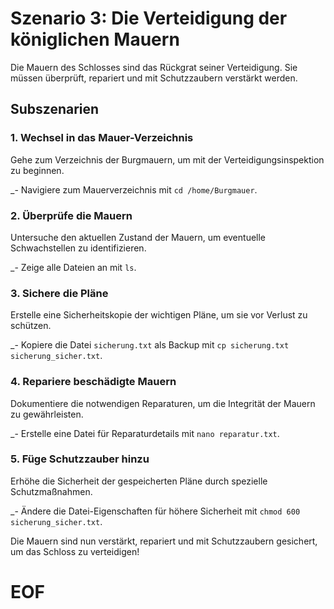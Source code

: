 # Szenario 3: Die Verteidigung der königlichen Mauern

Die Mauern des Schlosses sind das Rückgrat seiner Verteidigung. Sie müssen überprüft, repariert und mit Schutzzaubern verstärkt werden.

## Subszenarien

### 1. Wechsel in das Mauer-Verzeichnis

Gehe zum Verzeichnis der Burgmauern, um mit der Verteidigungsinspektion zu beginnen.

\_- Navigiere zum Mauerverzeichnis mit `cd /home/Burgmauer`.

### 2. Überprüfe die Mauern

Untersuche den aktuellen Zustand der Mauern, um eventuelle Schwachstellen zu identifizieren.

\_- Zeige alle Dateien an mit `ls`.

### 3. Sichere die Pläne

Erstelle eine Sicherheitskopie der wichtigen Pläne, um sie vor Verlust zu schützen.

\_- Kopiere die Datei `sicherung.txt` als Backup mit `cp sicherung.txt sicherung_sicher.txt`.

### 4. Repariere beschädigte Mauern

Dokumentiere die notwendigen Reparaturen, um die Integrität der Mauern zu gewährleisten.

\_- Erstelle eine Datei für Reparaturdetails mit `nano reparatur.txt`.

### 5. Füge Schutzzauber hinzu

Erhöhe die Sicherheit der gespeicherten Pläne durch spezielle Schutzmaßnahmen.

\_- Ändere die Datei-Eigenschaften für höhere Sicherheit mit `chmod 600 sicherung_sicher.txt`.

Die Mauern sind nun verstärkt, repariert und mit Schutzzaubern gesichert, um das Schloss zu verteidigen!
# EOF